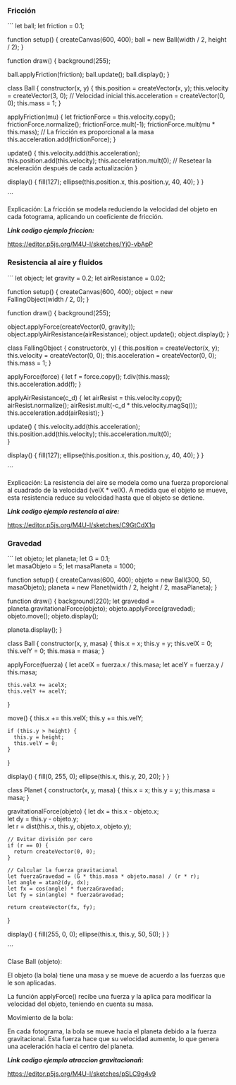 ### Fricción

´´´
let ball;
let friction = 0.1;

function setup() {
  createCanvas(600, 400);
  ball = new Ball(width / 2, height / 2);
}

function draw() {
  background(255);

  ball.applyFriction(friction);
  ball.update();
  ball.display();
}

class Ball {
  constructor(x, y) {
    this.position = createVector(x, y);
    this.velocity = createVector(3, 0);  // Velocidad inicial
    this.acceleration = createVector(0, 0);
    this.mass = 1;
  }

  applyFriction(mu) {
    let frictionForce = this.velocity.copy();
    frictionForce.normalize();
    frictionForce.mult(-1);
    frictionForce.mult(mu * this.mass);  // La fricción es proporcional a la masa
    this.acceleration.add(frictionForce);
  }

  update() {
    this.velocity.add(this.acceleration);
    this.position.add(this.velocity);
    this.acceleration.mult(0);  // Resetear la aceleración después de cada actualización
  }

  display() {
    fill(127);
    ellipse(this.position.x, this.position.y, 40, 40);
  }
}

´´´

Explicación: La fricción se modela reduciendo la velocidad del objeto en cada fotograma, aplicando un coeficiente de fricción.

***Link codigo ejemplo friccion:***

https://editor.p5js.org/M4U-l/sketches/Yj0-vbApP

### Resistencia al aire y fluidos

´´´
let object;
let gravity = 0.2;
let airResistance = 0.02;  

function setup() {
  createCanvas(600, 400);
  object = new FallingObject(width / 2, 0);
}

function draw() {
  background(255);

  object.applyForce(createVector(0, gravity)); 
  object.applyAirResistance(airResistance);
  object.update();
  object.display();
}

class FallingObject {
  constructor(x, y) {
    this.position = createVector(x, y);
    this.velocity = createVector(0, 0);
    this.acceleration = createVector(0, 0);
    this.mass = 1;
  }

  applyForce(force) {
    let f = force.copy();
    f.div(this.mass);
    this.acceleration.add(f);
  }

  applyAirResistance(c_d) {
    let airResist = this.velocity.copy();
    airResist.normalize();
    airResist.mult(-c_d * this.velocity.magSq());
    this.acceleration.add(airResist);
  }

  update() {
    this.velocity.add(this.acceleration);
    this.position.add(this.velocity);
    this.acceleration.mult(0);  
  }

  display() {
    fill(127);
    ellipse(this.position.x, this.position.y, 40, 40);
  }
}

´´´

Explicación: La resistencia del aire se modela como una fuerza proporcional al cuadrado de la velocidad (velX * velX).
A medida que el objeto se mueve, esta resistencia reduce su velocidad hasta que el objeto se detiene.

***Link codigo ejemplo restencia al aire:***

https://editor.p5js.org/M4U-l/sketches/C9GtCdX1q

### Gravedad

´´´ 
let objeto;
let planeta;
let G = 0.1;  
let masaObjeto = 5;
let masaPlaneta = 1000;

function setup() {
  createCanvas(600, 400);
  objeto = new Ball(300, 50, masaObjeto);
  planeta = new Planet(width / 2, height / 2, masaPlaneta);
}

function draw() {
  background(220);
  let gravedad = planeta.gravitationalForce(objeto); 
  objeto.applyForce(gravedad);
  objeto.move();
  objeto.display();

  planeta.display();
}

class Ball {
  constructor(x, y, masa) {
    this.x = x;
    this.y = y;
    this.velX = 0;
    this.velY = 0;
    this.masa = masa;
  }

  applyForce(fuerza) {
    let acelX = fuerza.x / this.masa;
    let acelY = fuerza.y / this.masa;
    
    this.velX += acelX;
    this.velY += acelY;
  }

  move() {
    this.x += this.velX;
    this.y += this.velY;
    
    if (this.y > height) {
      this.y = height;
      this.velY = 0;
    }
  }

  display() {
    fill(0, 255, 0);
    ellipse(this.x, this.y, 20, 20); 
  }
}

class Planet {
  constructor(x, y, masa) {
    this.x = x;
    this.y = y;
    this.masa = masa;
  }

  gravitationalForce(objeto) {
    let dx = this.x - objeto.x;  
    let dy = this.y - objeto.y;  
    let r = dist(this.x, this.y, objeto.x, objeto.y); 
    
    // Evitar división por cero
    if (r == 0) {
      return createVector(0, 0);
    }
    
    // Calcular la fuerza gravitacional
    let fuerzaGravedad = (G * this.masa * objeto.masa) / (r * r);
    let angle = atan2(dy, dx);  
    let fx = cos(angle) * fuerzaGravedad; 
    let fy = sin(angle) * fuerzaGravedad; 
    
    return createVector(fx, fy);
  }

  display() {
    fill(255, 0, 0);
    ellipse(this.x, this.y, 50, 50);
  }
}

´´´

Clase Ball (objeto):

El objeto (la bola) tiene una masa y se mueve de acuerdo a las fuerzas que le son aplicadas.

La función applyForce() recibe una fuerza y la aplica para modificar la velocidad del objeto, teniendo en cuenta su masa.

Movimiento de la bola:

En cada fotograma, la bola se mueve hacia el planeta debido a la fuerza gravitacional. Esta fuerza hace que su velocidad aumente, lo que genera una aceleración hacia el centro del planeta.


***Link codigo ejemplo atraccion gravitacionañ:***

https://editor.p5js.org/M4U-l/sketches/pSLC9g4v9
